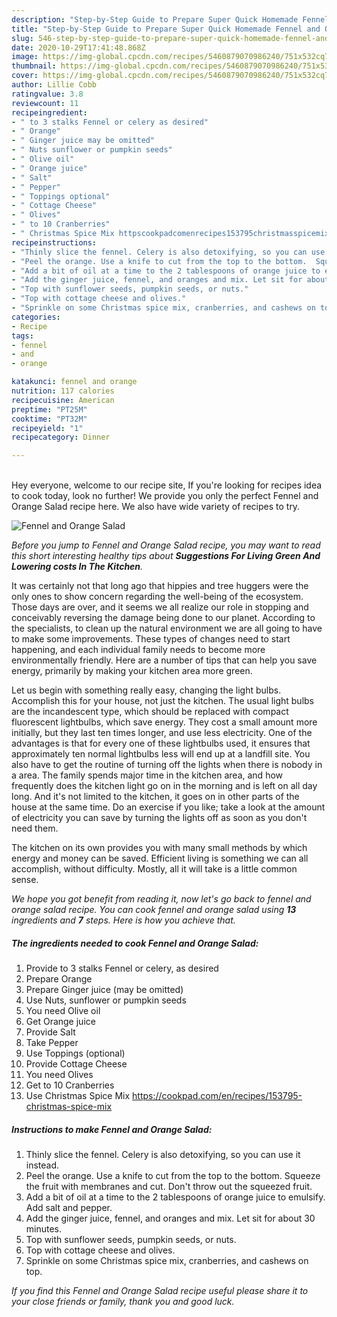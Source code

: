 ```yaml
---
description: "Step-by-Step Guide to Prepare Super Quick Homemade Fennel and Orange Salad"
title: "Step-by-Step Guide to Prepare Super Quick Homemade Fennel and Orange Salad"
slug: 546-step-by-step-guide-to-prepare-super-quick-homemade-fennel-and-orange-salad
date: 2020-10-29T17:41:48.868Z
image: https://img-global.cpcdn.com/recipes/5460879070986240/751x532cq70/fennel-and-orange-salad-recipe-main-photo.jpg
thumbnail: https://img-global.cpcdn.com/recipes/5460879070986240/751x532cq70/fennel-and-orange-salad-recipe-main-photo.jpg
cover: https://img-global.cpcdn.com/recipes/5460879070986240/751x532cq70/fennel-and-orange-salad-recipe-main-photo.jpg
author: Lillie Cobb
ratingvalue: 3.8
reviewcount: 11
recipeingredient:
- " to 3 stalks Fennel or celery as desired"
- " Orange"
- " Ginger juice may be omitted"
- " Nuts sunflower or pumpkin seeds"
- " Olive oil"
- " Orange juice"
- " Salt"
- " Pepper"
- " Toppings optional"
- " Cottage Cheese"
- " Olives"
- " to 10 Cranberries"
- " Christmas Spice Mix httpscookpadcomenrecipes153795christmasspicemix"
recipeinstructions:
- "Thinly slice the fennel. Celery is also detoxifying, so you can use it instead."
- "Peel the orange. Use a knife to cut from the top to the bottom.  Squeeze the fruit with membranes and cut. Don&#39;t throw out the squeezed fruit."
- "Add a bit of oil at a time to the 2 tablespoons of orange juice to emulsify. Add salt and pepper."
- "Add the ginger juice, fennel, and oranges and mix. Let sit for about 30 minutes."
- "Top with sunflower seeds, pumpkin seeds, or nuts."
- "Top with cottage cheese and olives."
- "Sprinkle on some Christmas spice mix, cranberries, and cashews on top."
categories:
- Recipe
tags:
- fennel
- and
- orange

katakunci: fennel and orange 
nutrition: 117 calories
recipecuisine: American
preptime: "PT25M"
cooktime: "PT32M"
recipeyield: "1"
recipecategory: Dinner

---
```

<br>
Hey everyone, welcome to our recipe site, If you're looking for recipes idea to cook today, look no further! We provide you only the perfect Fennel and Orange Salad recipe here. We also have wide variety of recipes to try.
<br>


![Fennel and Orange Salad](https://img-global.cpcdn.com/recipes/5460879070986240/751x532cq70/fennel-and-orange-salad-recipe-main-photo.jpg)

<i>Before you jump to Fennel and Orange Salad recipe, you may want to read this short interesting healthy tips about 
<strong>Suggestions For Living Green And Lowering costs In The Kitchen</strong>.</i>
</br>

It was certainly not that long ago that hippies and tree huggers were the only ones to show concern regarding the well-being of the ecosystem. Those days are over, and it seems we all realize our role in stopping and conceivably reversing the damage being done to our planet. According to the specialists, to clean up the natural environment we are all going to have to make some improvements. These types of changes need to start happening, and each individual family needs to become more environmentally friendly. Here are a number of tips that can help you save energy, primarily by making your kitchen area more green.

Let us begin with something really easy, changing the light bulbs. Accomplish this for your house, not just the kitchen. The usual light bulbs are the incandescent type, which should be replaced with compact fluorescent lightbulbs, which save energy. They cost a small amount more initially, but they last ten times longer, and use less electricity. One of the advantages is that for every one of these lightbulbs used, it ensures that approximately ten normal lightbulbs less will end up at a landfill site. You also have to get the routine of turning off the lights when there is nobody in a area. The family spends major time in the kitchen area, and how frequently does the kitchen light go on in the morning and is left on all day long. And it's not limited to the kitchen, it goes on in other parts of the house at the same time. Do an exercise if you like; take a look at the amount of electricity you can save by turning the lights off as soon as you don't need them.

The kitchen on its own provides you with many small methods by which energy and money can be saved. Efficient living is something we can all accomplish, without difficulty. Mostly, all it will take is a little common sense.


<i>We hope you got benefit from reading it, now let's go back to fennel and orange salad recipe. You can cook fennel and orange salad using <strong>13</strong> ingredients and <strong>7</strong> steps. Here is how you achieve that.
</i>

##### The ingredients needed to cook Fennel and Orange Salad:

1. Provide  to 3 stalks Fennel or celery, as desired
1. Prepare  Orange
1. Prepare  Ginger juice (may be omitted)
1. Use  Nuts, sunflower or pumpkin seeds
1. You need  Olive oil
1. Get  Orange juice
1. Provide  Salt
1. Take  Pepper
1. Use  Toppings (optional)
1. Provide  Cottage Cheese
1. You need  Olives
1. Get  to 10 Cranberries
1. Use  Christmas Spice Mix https://cookpad.com/en/recipes/153795-christmas-spice-mix


##### Instructions to make Fennel and Orange Salad:

1. Thinly slice the fennel. Celery is also detoxifying, so you can use it instead.
1. Peel the orange. Use a knife to cut from the top to the bottom.  Squeeze the fruit with membranes and cut. Don&#39;t throw out the squeezed fruit.
1. Add a bit of oil at a time to the 2 tablespoons of orange juice to emulsify. Add salt and pepper.
1. Add the ginger juice, fennel, and oranges and mix. Let sit for about 30 minutes.
1. Top with sunflower seeds, pumpkin seeds, or nuts.
1. Top with cottage cheese and olives.
1. Sprinkle on some Christmas spice mix, cranberries, and cashews on top.


<i>If you find this Fennel and Orange Salad recipe useful please share it to your close friends or family, thank you and good luck.</i>
